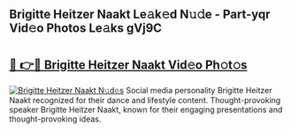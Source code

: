 ## Brigitte Heitzer Naakt Le𝚊k𝚎d N𝚞𝚍e - Part-yqr Vid𝚎o Photos Le𝚊ks gVj9C

# <h2><a href="http://fbb1tf.evod.top/?m=Brigitte+Heitzer+Naakt">🔗 👉🔴 Brigitte Heitzer Naakt Vid𝚎o Ph𝚘t𝚘s</a></h2>

[![Brigitte Heitzer Naakt N𝚞d𝚎s](https://i.imgur.com/8V9OHl7.gif)](http://fbb1tf.evod.top/?m=Brigitte+Heitzer+Naakt)
Social media personality Brigitte Heitzer Naakt recognized for their dance and lifestyle content. Thought-provoking speaker Brigitte Heitzer Naakt, known for their engaging presentations and thought-provoking ideas. 

